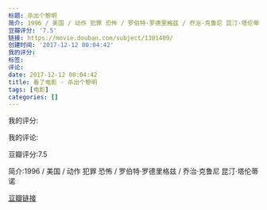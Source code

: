 ```yaml
---
标题: 杀出个黎明
简介: 1996 / 美国 / 动作 犯罪 恐怖 / 罗伯特·罗德里格兹 / 乔治·克鲁尼 昆汀·塔伦蒂诺
豆瓣评分: '7.5'
链接: https://movie.douban.com/subject/1301409/
创建时间: '2017-12-12 00:04:42'
我的评分:
标签:
评论:
date: 2017-12-12 00:04:42
title: 看了电影 - 杀出个黎明
tags: [电影]
categories: []
---
```


我的评分:

我的评论:

豆瓣评分:7.5

简介:1996 / 美国 / 动作 犯罪 恐怖 / 罗伯特·罗德里格兹 / 乔治·克鲁尼 昆汀·塔伦蒂诺

[豆瓣链接](https://movie.douban.com/subject/1301409/)

